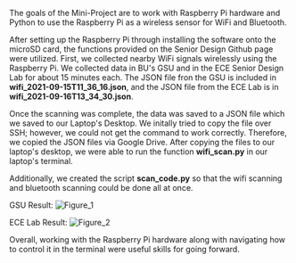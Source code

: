 The goals of the Mini-Project are to work with Raspberry Pi hardware and Python to use the Raspberry Pi as a wireless sensor for WiFi and Bluetooth.

After setting up the Raspberry Pi through installing the software onto the microSD card, the functions provided on the Senior Design Github page were utilized.
First, we collected nearby WiFi signals wirelessly using the Raspberry Pi. We collected data in BU's GSU and in the ECE Senior Design Lab for about 15 minutes each. The JSON file fron the GSU is included in **wifi_2021-09-15T11_36_16.json**, and the JSON file from the ECE Lab is in **wifi_2021-09-16T13_34_30.json**. 


Once the scanning was complete, the data was saved to a JSON file which we saved to our Laptop's Desktop. We initally tried to copy the file over SSH; however, we could not get the command to work correctly. Therefore, we copied the JSON files via Google Drive.
After copying the files to our laptop's desktop, we were able to run the function **wifi_scan.py** in our laptop's terminal.

Additionally, we created the script **scan_code.py** so that the wifi scanning and bluetooth scanning could be done all at once.

GSU Result:
![Figure_1](https://user-images.githubusercontent.com/55505652/133662423-a322d3da-cd5d-4e0f-8ef1-e844e4ca7895.png)

ECE Lab Result:
![Figure_2](https://user-images.githubusercontent.com/55505652/133662450-d2283e5e-bba1-4a01-827c-caf6bbd4fd0c.png)

Overall, working with the Raspberry Pi hardware along with navigating how to control it in the terminal were useful skills for going forward.
